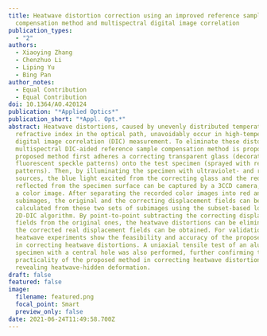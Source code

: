 ```yaml
---
title: Heatwave distortion correction using an improved reference sample
  compensation method and multispectral digital image correlation
publication_types:
  - "2"
authors:
  - Xiaoying Zhang
  - Chenzhuo Li
  - Liping Yu
  - Bing Pan
author_notes:
  - Equal Contribution
  - Equal Contribution
doi: 10.1364/AO.420124
publication: "*Applied Optics*"
publication_short: "*Appl. Opt.*"
abstract: Heatwave distortions, caused by unevenly distributed temperature and
  refractive index in the optical path, unavoidably occur in high-temperature
  digital image correlation (DIC) measurement. To eliminate these distortions, a
  multispectral DIC-aided reference sample compensation method is proposed. The
  proposed method first adheres a correcting transparent glass (decorated with
  fluorescent speckle patterns) onto the test specimen (sprayed with red speckle
  patterns). Then, by illuminating the specimen with ultraviolet- and red-light
  sources, the blue light excited from the correcting glass and the red light
  reflected from the specimen surface can be captured by a 3CCD camera, forming
  a color image. After separating the recorded color images into red and blue
  subimages, the original and the correcting displacement fields can be
  calculated from these two sets of subimages using the subset-based local
  2D-DIC algorithm. By point-to-point subtracting the correcting displacement
  fields from the original ones, the heatwave distortions can be eliminated, and
  the corrected real displacement fields can be obtained. For validation, static
  heatwave experiments show the feasibility and accuracy of the proposed method
  in correcting heatwave distortions. A uniaxial tensile test of an aluminum
  specimen with a central hole was also performed, further confirming the
  practicality of the proposed method in correcting heatwave distortions and
  revealing heatwave-hidden deformation.
draft: false
featured: false
image:
  filename: featured.png
  focal_point: Smart
  preview_only: false
date: 2021-06-24T11:49:58.700Z
---
```


